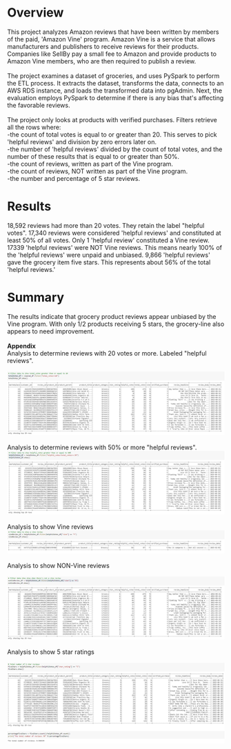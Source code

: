 # Overview
This project analyzes Amazon reviews that have been written by members of the paid, 'Amazon Vine' program. Amazon Vine is a service that allows manufacturers and publishers to receive reviews for their products. Companies like SellBy pay a small fee to Amazon and provide products to Amazon Vine members, who are then required to publish a review.
\
\
The project examines a dataset of groceries, and uses PySpark to perform the ETL process. It extracts the dataset, transforms the data, connects to an AWS RDS instance, and loads the transformed data into pgAdmin. Next, the evaluation employs PySpark to determine if there is any bias that's affecting the favorable reviews.
\
\
The project only looks at products with verified purchases. Filters retrieve all the rows where:
\
-the count of total votes is equal to or greater than 20. This serves to pick 'helpful reviews' and division by zero errors later on.
\
-the number of 'helpful reviews' divided by the count of total votes, and the number of these results that is equal to or greater than 50%.
\
-the count of reviews, written as part of the Vine program.
\
-the count of reviews, NOT written as part of the Vine program.
\
-the number and percentage of 5 star reviews.
# Results
18,592 reviews had more than 20 votes. They retain the label "helpful votes".
17,340 reviews were considered 'helpful reviews' and constituted at least 50% of all votes.
Only 1 'helpful review' constituted a Vine review. 
17339 'helpful reviews' were NOT Vine reviews. 
This means nearly 100% of the 'helpful reviews' were unpaid and unbiased. 
9,866 'helpful reviews' gave the grocery item five stars. 
This represents about 56% of the total 'helpful reviews.'


# Summary
The results indicate that grocery product reviews appear unbiased by the Vine program. With only 1/2 products receiving 5 stars, the grocery-line also appears to need improvement.
\
\
**Appendix**
\
Analysis to determine reviews with 20 votes or more. Labeled "helpful reviews".
\
\
!["20%2BVotesPerReview.PNG"](https://github.com/dagibbins186/Amazon_Vine_Analysis/blob/main/Amazon_Vine_Analysis/Images/20%2BVotesPerReview.PNG)
\
\
Analysis to determine reviews with 50% or more "helpful reviews".
!["VotesGreaterThan50%25.PNG"](https://github.com/dagibbins186/Amazon_Vine_Analysis/blob/main/Amazon_Vine_Analysis/Images/VotesGreaterThan50%25.PNG)
\
\
Analysis to show Vine reviews
!["VineReview.PNG"](https://github.com/dagibbins186/Amazon_Vine_Analysis/blob/main/Amazon_Vine_Analysis/Images/VineReview.PNG)
\
\
Analysis to show NON-Vine reviews
\
\
!["NotVineReview.PNG"](https://github.com/dagibbins186/Amazon_Vine_Analysis/blob/main/Amazon_Vine_Analysis/Images/NotVineReview.PNG)
\
\
Analysis to show 5 star ratings
\
\
!["5StarReviews.PNG"](https://github.com/dagibbins186/Amazon_Vine_Analysis/blob/main/Amazon_Vine_Analysis/Images/5StarReviews.PNG)
